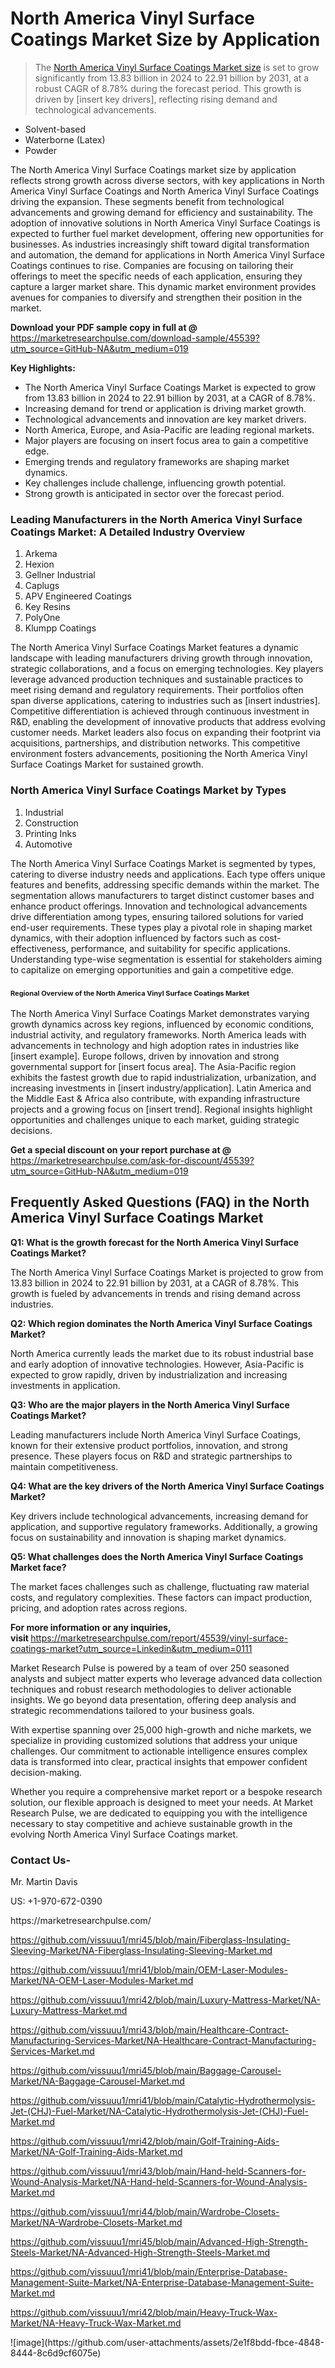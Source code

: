 <h1>North America Vinyl Surface Coatings Market&nbsp;Size by Application</h1><blockquote><p>The <a href="https://marketresearchpulse.com/download-sample/45539?utm_source=GitHub-NA&amp;utm_medium=019">North America Vinyl Surface Coatings Market size</a> is set to grow significantly from 13.83 billion in 2024 to 22.91 billion by 2031, at a robust CAGR of 8.78% during the forecast period. This growth is driven by [insert key drivers], reflecting rising demand and technological advancements.</p></blockquote><ul><li>Solvent-based<li> Waterborne (Latex)<li> Powder</li></ul><p>The North America Vinyl Surface Coatings market size by application reflects strong growth across diverse sectors, with key applications in North America Vinyl Surface Coatings and North America Vinyl Surface Coatings driving the expansion. These segments benefit from technological advancements and growing demand for efficiency and sustainability. The adoption of innovative solutions in North America Vinyl Surface Coatings is expected to further fuel market development, offering new opportunities for businesses. As industries increasingly shift toward digital transformation and automation, the demand for applications in North America Vinyl Surface Coatings continues to rise. Companies are focusing on tailoring their offerings to meet the specific needs of each application, ensuring they capture a larger market share. This dynamic market environment provides avenues for companies to diversify and strengthen their position in the market.</p><p><strong>Download your PDF sample copy in full at @ </strong><a href="https://marketresearchpulse.com/download-sample/45539?utm_source=GitHub-NA&amp;utm_medium=019">https://marketresearchpulse.com/download-sample/45539?utm_source=GitHub-NA&amp;utm_medium=019</a></p><p><strong>Key Highlights: </strong></p><ul><li>The North America Vinyl Surface Coatings Market is expected to grow from 13.83 billion in 2024 to 22.91 billion by 2031, at a CAGR of 8.78%.</li><li>Increasing demand for trend or application is driving market growth.</li><li>Technological advancements and innovation are key market drivers.</li><li>North America, Europe, and Asia-Pacific are leading regional markets.</li><li>Major players are focusing on insert focus area to gain a competitive edge.</li><li>Emerging trends and regulatory frameworks are shaping market dynamics.</li><li>Key challenges include challenge, influencing growth potential.</li><li>Strong growth is anticipated in sector over the forecast period.</li></ul><h3>Leading Manufacturers in the North America Vinyl Surface Coatings Market: A Detailed Industry Overview</h3><ol><li>Arkema</li><li>Hexion</li><li>Gellner Industrial</li><li>Caplugs</li><li>APV Engineered Coatings</li><li>Key Resins</li><li>PolyOne</li><li>Klumpp Coatings</li></ol><div class="flex max-w-full flex-col flex-grow"><div class="min-h-8 text-message flex w-full flex-col items-end gap-2 whitespace-normal break-words [.text-message+&amp;]:mt-5" dir="auto" data-message-author-role="assistant" data-message-id="fd8432e4-4910-450d-b182-61b7bfb0a01f" data-message-model-slug="gpt-4o"><div class="flex w-full flex-col gap-1 empty:hidden first:pt-[3px]"><div class="markdown prose w-full break-words dark:prose-invert light"><p>The North America Vinyl Surface Coatings Market features a dynamic landscape with leading manufacturers driving growth through innovation, strategic collaborations, and a focus on emerging technologies. Key players leverage advanced production techniques and sustainable practices to meet rising demand and regulatory requirements. Their portfolios often span diverse applications, catering to industries such as [insert industries]. Competitive differentiation is achieved through continuous investment in R&amp;D, enabling the development of innovative products that address evolving customer needs. Market leaders also focus on expanding their footprint via acquisitions, partnerships, and distribution networks. This competitive environment fosters advancements, positioning the North America Vinyl Surface Coatings Market for sustained growth.</p></div></div></div></div><h3>North America Vinyl Surface Coatings Market by Types</h3><ol><li>Industrial<li> Construction<li> Printing Inks<li> Automotive</li></ol><div class="flex max-w-full flex-col flex-grow"><div class="min-h-8 text-message flex w-full flex-col items-end gap-2 whitespace-normal break-words [.text-message+&amp;]:mt-5" dir="auto" data-message-author-role="assistant" data-message-id="084470be-0bb7-4664-bddf-5156b4f41249" data-message-model-slug="gpt-4o-mini"><div class="flex w-full flex-col gap-1 empty:hidden first:pt-[3px]"><div class="markdown prose w-full break-words dark:prose-invert light"><p>The North America Vinyl Surface Coatings Market is segmented by types, catering to diverse industry needs and applications. Each type offers unique features and benefits, addressing specific demands within the market. The segmentation allows manufacturers to target distinct customer bases and enhance product offerings. Innovation and technological advancements drive differentiation among types, ensuring tailored solutions for varied end-user requirements. These types play a pivotal role in shaping market dynamics, with their adoption influenced by factors such as cost-effectiveness, performance, and suitability for specific applications. Understanding type-wise segmentation is essential for stakeholders aiming to capitalize on emerging opportunities and gain a competitive edge.</p></div></div></div></div><h3><span style="font-size: 11px;">Regional Overview of the North America Vinyl Surface Coatings Market</span></h3><div class="flex max-w-full flex-col flex-grow"><div class="min-h-8 text-message flex w-full flex-col items-end gap-2 whitespace-normal break-words [.text-message+&amp;]:mt-5" dir="auto" data-message-author-role="assistant" data-message-id="e9038762-ce64-4e30-91c9-9bd413514231" data-message-model-slug="gpt-4o-mini"><div class="flex w-full flex-col gap-1 empty:hidden first:pt-[3px]"><div class="markdown prose w-full break-words dark:prose-invert light"><p>The North America Vinyl Surface Coatings Market demonstrates varying growth dynamics across key regions, influenced by economic conditions, industrial activity, and regulatory frameworks. North America leads with advancements in technology and high adoption rates in industries like [insert example]. Europe follows, driven by innovation and strong governmental support for [insert focus area]. The Asia-Pacific region exhibits the fastest growth due to rapid industrialization, urbanization, and increasing investments in [insert industry/application]. Latin America and the Middle East &amp; Africa also contribute, with expanding infrastructure projects and a growing focus on [insert trend]. Regional insights highlight opportunities and challenges unique to each market, guiding strategic decisions.</p></div></div></div></div><p><strong>Get a special discount on your report purchase at @ </strong><a href="https://marketresearchpulse.com/ask-for-discount/45539?utm_source=GitHub-NA&amp;utm_medium=019">https://marketresearchpulse.com/ask-for-discount/45539?utm_source=GitHub-NA&amp;utm_medium=019</a></p><h2>Frequently Asked Questions (FAQ) in the North America Vinyl Surface Coatings Market</h2><p><strong>Q1: What is the growth forecast for the North America Vinyl Surface Coatings Market?</strong></p><p>The North America Vinyl Surface Coatings Market is projected to grow from 13.83 billion in 2024 to 22.91 billion by 2031, at a CAGR of 8.78%. This growth is fueled by advancements in trends and rising demand across industries.</p><p><strong>Q2: Which region dominates the North America Vinyl Surface Coatings Market?</strong></p><p>North America currently leads the market due to its robust industrial base and early adoption of innovative technologies. However, Asia-Pacific is expected to grow rapidly, driven by industrialization and increasing investments in application.</p><p><strong>Q3: Who are the major players in the North America Vinyl Surface Coatings Market?</strong></p><p>Leading manufacturers include North America Vinyl Surface Coatings, known for their extensive product portfolios, innovation, and strong presence. These players focus on R&amp;D and strategic partnerships to maintain competitiveness.</p><p><strong>Q4: What are the key drivers of the North America Vinyl Surface Coatings Market?</strong></p><p>Key drivers include technological advancements, increasing demand for application, and supportive regulatory frameworks. Additionally, a growing focus on sustainability and innovation is shaping market dynamics.</p><p><strong>Q5: What challenges does the North America Vinyl Surface Coatings Market face?</strong></p><p>The market faces challenges such as challenge, fluctuating raw material costs, and regulatory complexities. These factors can impact production, pricing, and adoption rates across regions.</p><p><strong>For more information or any inquiries, visit&nbsp;</strong><a href="https://marketresearchpulse.com/report/45539/vinyl-surface-coatings-market?utm_source=Linkedin&utm_medium=0111">https://marketresearchpulse.com/report/45539/vinyl-surface-coatings-market?utm_source=Linkedin&utm_medium=0111</a></p><p>Market Research Pulse is powered by a team of over 250 seasoned analysts and subject matter experts who leverage advanced data collection techniques and robust research methodologies to deliver actionable insights. We go beyond data presentation, offering deep analysis and strategic recommendations tailored to your business goals.</p><p>With expertise spanning over 25,000 high-growth and niche markets, we specialize in providing customized solutions that address your unique challenges. Our commitment to actionable intelligence ensures complex data is transformed into clear, practical insights that empower confident decision-making.</p><p>Whether you require a comprehensive market report or a bespoke research solution, our flexible approach is designed to meet your needs. At Market Research Pulse, we are dedicated to equipping you with the intelligence necessary to stay competitive and achieve sustainable growth in the evolving North America Vinyl Surface Coatings market.</p><h3><strong>Contact Us-</strong></h3><p>Mr. Martin Davis</p><p>US: +1-970-672-0390</p><p>https://marketresearchpulse.com/</p><p><a href="https://github.com/vissuuu1/mri45/blob/main/Fiberglass-Insulating-Sleeving-Market/NA-Fiberglass-Insulating-Sleeving-Market.md">https://github.com/vissuuu1/mri45/blob/main/Fiberglass-Insulating-Sleeving-Market/NA-Fiberglass-Insulating-Sleeving-Market.md</a></p><p><a href="https://github.com/vissuuu1/mri41/blob/main/OEM-Laser-Modules-Market/NA-OEM-Laser-Modules-Market.md">https://github.com/vissuuu1/mri41/blob/main/OEM-Laser-Modules-Market/NA-OEM-Laser-Modules-Market.md</a></p><p><a href="https://github.com/vissuuu1/mri42/blob/main/Luxury-Mattress-Market/NA-Luxury-Mattress-Market.md">https://github.com/vissuuu1/mri42/blob/main/Luxury-Mattress-Market/NA-Luxury-Mattress-Market.md</a></p><p><a href="https://github.com/vissuuu1/mri43/blob/main/Healthcare-Contract-Manufacturing-Services-Market/NA-Healthcare-Contract-Manufacturing-Services-Market.md">https://github.com/vissuuu1/mri43/blob/main/Healthcare-Contract-Manufacturing-Services-Market/NA-Healthcare-Contract-Manufacturing-Services-Market.md</a></p><p><a href="https://github.com/vissuuu1/mri45/blob/main/Baggage-Carousel-Market/NA-Baggage-Carousel-Market.md">https://github.com/vissuuu1/mri45/blob/main/Baggage-Carousel-Market/NA-Baggage-Carousel-Market.md</a></p><p><a href="https://github.com/vissuuu1/mri41/blob/main/Catalytic-Hydrothermolysis-Jet-(CHJ)-Fuel-Market/NA-Catalytic-Hydrothermolysis-Jet-(CHJ)-Fuel-Market.md">https://github.com/vissuuu1/mri41/blob/main/Catalytic-Hydrothermolysis-Jet-(CHJ)-Fuel-Market/NA-Catalytic-Hydrothermolysis-Jet-(CHJ)-Fuel-Market.md</a></p><p><a href="https://github.com/vissuuu1/mri42/blob/main/Golf-Training-Aids-Market/NA-Golf-Training-Aids-Market.md">https://github.com/vissuuu1/mri42/blob/main/Golf-Training-Aids-Market/NA-Golf-Training-Aids-Market.md</a></p><p><a href="https://github.com/vissuuu1/mri43/blob/main/Hand-held-Scanners-for-Wound-Analysis-Market/NA-Hand-held-Scanners-for-Wound-Analysis-Market.md">https://github.com/vissuuu1/mri43/blob/main/Hand-held-Scanners-for-Wound-Analysis-Market/NA-Hand-held-Scanners-for-Wound-Analysis-Market.md</a></p><p><a href="https://github.com/vissuuu1/mri44/blob/main/Wardrobe-Closets-Market/NA-Wardrobe-Closets-Market.md">https://github.com/vissuuu1/mri44/blob/main/Wardrobe-Closets-Market/NA-Wardrobe-Closets-Market.md</a></p><p><a href="https://github.com/vissuuu1/mri45/blob/main/Advanced-High-Strength-Steels-Market/NA-Advanced-High-Strength-Steels-Market.md">https://github.com/vissuuu1/mri45/blob/main/Advanced-High-Strength-Steels-Market/NA-Advanced-High-Strength-Steels-Market.md</a></p><p><a href="https://github.com/vissuuu1/mri41/blob/main/Enterprise-Database-Management-Suite-Market/NA-Enterprise-Database-Management-Suite-Market.md">https://github.com/vissuuu1/mri41/blob/main/Enterprise-Database-Management-Suite-Market/NA-Enterprise-Database-Management-Suite-Market.md</a></p><p><a href="https://github.com/vissuuu1/mri42/blob/main/Heavy-Truck-Wax-Market/NA-Heavy-Truck-Wax-Market.md">https://github.com/vissuuu1/mri42/blob/main/Heavy-Truck-Wax-Market/NA-Heavy-Truck-Wax-Market.md</a></p>
![image](https://github.com/user-attachments/assets/2e1f8bdd-fbce-4848-8444-8c6d9cf6075e)
